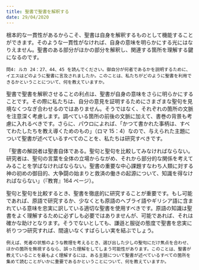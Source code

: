 ```yaml
---
title: 聖書で聖書を解釈する
date: 29/04/2020
---
```


根本的な一貫性があるからこそ、聖書は自身を解釈するものとして機能することができます。そのような一貫性がなければ、自身の意味を明らかにする光にはなりえません。聖書のある部分がほかの部分を解釈し、関連する箇所を理解する鍵になるのです。

`問4: ルカ 24：27、44、45 を読んでください。御自分が何者であるかを説明するために、イエスはどのように聖書に言及されましたか。このことは、私たちがどのように聖書を利用できるかということについて、何を教えていますか。`

聖書で聖書を解釈させることの利点は、聖書が自身の意味をさらに明らかにすることです。その際に私たちは、自分の意見を証明するためにさまざまな聖句を見境なくつなぎ合わせるのではありません。そうではなく、それぞれの箇所の文脈を注意深く考慮します。調べている箇所の前後の文脈に加えて、書巻の背景も考慮に入れるべきです。さらに、パウロによれば、「かつて書かれた事柄は、すべてわたしたちを教え導くためのもの」（ロマ 15：4）なので、与えられた主題について聖書が述べているすべてのことを、私たちは研究すべきです。

「聖書の解説者は聖書自体である。聖句と聖句を比較してみなければならない。研究者は、聖句の言葉を全体の立場からながめ、それから部分的な関係を考えてみることを学ばなければならない。聖書の重要な中心課題すなわち人類に対する神の初めの御目的、大争闘の始まりと救済の働きの起源について、知識を得なければならない」（『教育』164 ページ）。

聖句と聖句を比較するとき、聖書を徹底的に研究することが重要です。もし可能であれば、原語で研究するか、少なくとも原語のヘブライ語やギリシア語に含まれている意味を忠実に訳している適切な聖書を使用すべきです。原語の知識は聖書をよく理解するために必ずしも必要ではありませんが、可能であれば、それは確かな助けとなります。そうでないとしても、謙遜と服従の態度で聖書を忠実に祈りつつ研究すれば、間違いなくすばらしい実を結ぶでしょう。

`例えば、死者の状態のような教理を考えるとき、選び出した少しの聖句にだけ焦点を合わせ、ほかの箇所を無視するなら、誤った理解をしてしまう可能性があります。このことは、聖書が教えていることを最もよく理解するには、ある主題について聖書が述べているすべての箇所を集めて読むことがいかに重要であるかということについて、何を教えていますか。`